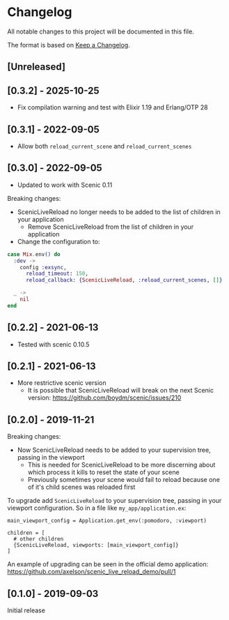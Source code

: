 # Changelog
All notable changes to this project will be documented in this file.

The format is based on [Keep a Changelog](https://keepachangelog.com/en/1.0.0/).

## [Unreleased]

## [0.3.2] - 2025-10-25

* Fix compilation warning and test with Elixir 1.19 and Erlang/OTP 28

## [0.3.1] - 2022-09-05

* Allow both `reload_current_scene` and `reload_current_scenes`

## [0.3.0] - 2022-09-05

* Updated to work with Scenic 0.11

Breaking changes:
* ScenicLiveReload no longer needs to be added to the list of children in your application
  * Remove ScenicLiveReload from the list of children in your application
* Change the configuration to:

```elixir
case Mix.env() do
  :dev ->
    config :exsync,
      reload_timeout: 150,
      reload_callback: {ScenicLiveReload, :reload_current_scenes, []}

  _ ->
    nil
end
```

## [0.2.2] - 2021-06-13

* Tested with scenic 0.10.5

## [0.2.1] - 2021-06-13

* More restrictive scenic version
  * It is possible that ScenicLiveReload will break on the next Scenic version: https://github.com/boydm/scenic/issues/210

## [0.2.0] - 2019-11-21

Breaking changes:
* Now ScenicLiveReload needs to be added to your supervision tree, passing in
  the viewport
  * This is needed for ScenicLiveReload to be more discerning about which
    process it kills to reset the state of your scene
  * Previously sometimes your scene would fail to reload because one of it's
    child scenes was reloaded first

To upgrade add `ScenicLiveReload` to your supervision tree, passing in your viewport configuration. So in a file like `my_app/application.ex`:

```
main_viewport_config = Application.get_env(:pomodoro, :viewport)

children = [
  # other children
  {ScenicLiveReload, viewports: [main_viewport_config]}
]
```

An example of upgrading can be seen in the official demo application: https://github.com/axelson/scenic_live_reload_demo/pull/1

## [0.1.0] - 2019-09-03

Initial release
